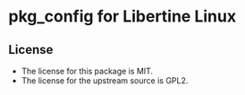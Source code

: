 # pkg_config for Libertine Linux

## License

* The license for this package is MIT.
* The license for the upstream source is GPL2.
